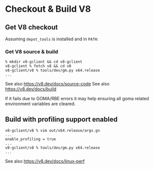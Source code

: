 # Checkout & Build V8

## Get V8 checkout

Assuming `depot_tools` is installed and in `PATH`:

### Get V8 source & build

```
% mkdir v8-gclient && cd v8-gclient
v8-gclient % fetch v8 && cd v8
v8-gclient/v8 % tools/dev/gm.py x64.release
...
```

See also https://v8.dev/docs/source-code
See also https://v8.dev/docs/build

If it fails due to GOMA/RBE errors it may help ensuring all goma related
environment variables are cleared.

## Build with profiling support enabled

```
v8-gclient/v8 % vim out/x64.release/args.gn
...
enable_profiling = true
...
v8-gclient/v8 % tools/dev/gm.py x64.release
...
```

See also https://v8.dev/docs/linux-perf

